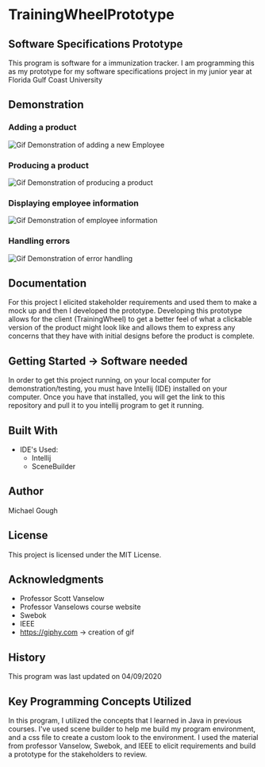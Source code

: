 # TrainingWheelPrototype
## Software Specifications Prototype

This program is software for a immunization tracker.
I am programming this as my prototype for my software specifications project in my junior year at Florida Gulf Coast University

## Demonstration 
### Adding a product 
![Gif Demonstration of adding a new Employee](https://media.giphy.com/media/QZPJ2zwhxSP7nx0rNU/giphy.gif)

### Producing a product
![Gif Demonstration of producing a product](https://media.giphy.com/media/SpolCZ9n00FJ9sE33M/giphy.gif)

### Displaying employee information
![Gif Demonstration of employee information](https://media.giphy.com/media/fwndSWSOcNXh7gqHOf/giphy.gif)

### Handling errors
![Gif Demonstration of error handling](https://media.giphy.com/media/lOm0hNxnsRG1poMRVI/giphy.gif)

## Documentation 

For this project I elicited stakeholder requirements and used them to make a mock up and then I developed the prototype. 
Developing this prototype allows for the client (TrainingWheel) to get a better feel of what a clickable version of the product
might look like and allows them to express any concerns that they have with initial designs before the product is complete. 

## Getting Started -> Software needed

In order to get this project running, on your local computer for demonstration/testing, 
you must have Intellij (IDE) installed on your computer. 
Once you have that installed, you will get the link to this repository and pull it to you
intellij program to get it running.

## Built With

* IDE's Used:
    * Intellij
    * SceneBuilder
    
## Author

Michael Gough

## License

This project is licensed under the MIT License.

## Acknowledgments

* Professor Scott Vanselow
* Professor Vanselows course website
* Swebok
* IEEE
* https://giphy.com -> creation of gif

## History

This program was last updated on 04/09/2020

## Key Programming Concepts Utilized

In this program, I utilized the concepts that I learned in Java in previous courses.
I've used scene builder to help me build my program environment, and a css file to create a custom 
look to the environment. I used the material from professor Vanselow, Swebok, and IEEE to elicit requirements 
and build a prototype for the stakeholders to review. 
